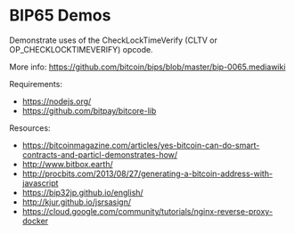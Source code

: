 # BIP65 Demos

Demonstrate uses of the CheckLockTimeVerify (CLTV or OP_CHECKLOCKTIMEVERIFY) opcode.

More info: https://github.com/bitcoin/bips/blob/master/bip-0065.mediawiki

Requirements:
- https://nodejs.org/
- https://github.com/bitpay/bitcore-lib

Resources:
- https://bitcoinmagazine.com/articles/yes-bitcoin-can-do-smart-contracts-and-particl-demonstrates-how/
- http://www.bitbox.earth/
- http://procbits.com/2013/08/27/generating-a-bitcoin-address-with-javascript
- https://bip32jp.github.io/english/
- http://kjur.github.io/jsrsasign/
- https://cloud.google.com/community/tutorials/nginx-reverse-proxy-docker
